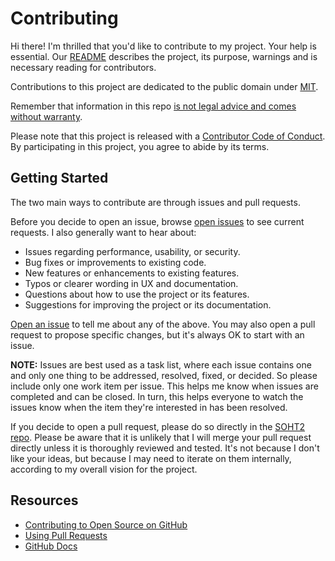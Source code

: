 Contributing
============

Hi there! I'm thrilled that you'd like to contribute to my project. Your help is essential.
Our [README](README.md) describes the project, its purpose, warnings and is necessary reading
for contributors.

Contributions to this project are dedicated to the public domain under [MIT](LICENSE.txt).

Remember that information in this
repo [is not legal advice and comes without warranty](README.md#disclaimer).

Please note that this project is released with a [Contributor Code of Conduct](CODE_OF_CONDUCT.md).
By participating in this project, you agree to abide by its terms.

Getting Started
---------------

The two main ways to contribute are through issues and pull requests.

Before you decide to open an issue,
browse [open issues](https://github.com/domax/soht2/issues) to see current requests. I also
generally want to hear about:

* Issues regarding performance, usability, or security.
* Bug fixes or improvements to existing code.
* New features or enhancements to existing features.
* Typos or clearer wording in UX and documentation.
* Questions about how to use the project or its features.
* Suggestions for improving the project or its documentation.

[Open an issue](https://github.com/domax/soht2/issues/new) to tell me about any of the above.
You may also open a pull request to propose specific changes, but it's always OK to start with an
issue.

**NOTE:** Issues are best used as a task list, where each issue contains one and only one thing to
be addressed, resolved, fixed, or decided. So please include only one work item per issue. This
helps me know when issues are completed and can be closed. In turn, this helps everyone to watch the
issues know when the item they're interested in has been resolved.

If you decide to open a pull request, please do so directly in
the [SOHT2 repo](https://github.com/domax/soht2/pulls). Please be aware that it is unlikely that I
will merge your pull request directly unless it is thoroughly reviewed and tested. It's not because
I don't like your ideas, but because I may need to iterate on them internally, according to my
overall vision for the project.

Resources
---------

- [Contributing to Open Source on GitHub](https://opensource.guide/how-to-contribute/)
- [Using Pull Requests](https://docs.github.com/github/collaborating-with-issues-and-pull-requests/about-pull-requests)
- [GitHub Docs](https://docs.github.com)

